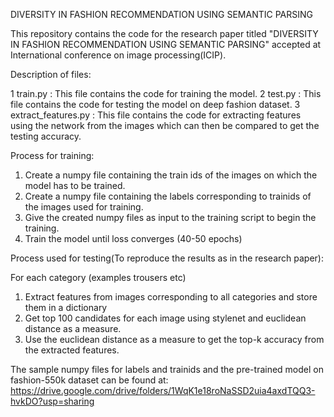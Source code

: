 DIVERSITY IN FASHION RECOMMENDATION USING SEMANTIC PARSING

This repository contains the code for the research paper titled "DIVERSITY IN FASHION RECOMMENDATION USING SEMANTIC PARSING"
accepted at International conference on image processing(ICIP).

Description of files:

1 train.py : This file contains the code for training the model.
2 test.py : This file contains the code for testing the model on deep fashion dataset.
3 extract_features.py : This file contains the code for extracting features using the network from the images which can then
be compared to get the testing accuracy.

Process for training:
1. Create a numpy file containing the train ids of the images on which the model has to be trained.
2. Create a numpy file containing the labels corresponding to trainids of the images used for training.
3. Give the created numpy files as input to the training script to begin the training.
4. Train the model until loss converges (40-50 epochs)

Process used for testing(To reproduce the results as in the research paper):

For each category (examples trousers etc)
1. Extract features from images corresponding to all categories and store them in a dictionary     
2. Get top 100 candidates for each image using stylenet and euclidean distance as a measure.
3. Use the euclidean distance as a measure to get the top-k accuracy from the extracted features.

The sample numpy files for labels and trainids and the pre-trained model on fashion-550k dataset can be found at:
https://drive.google.com/drive/folders/1WqK1e18roNaSSD2uia4axdTQQ3-hvkDO?usp=sharing
